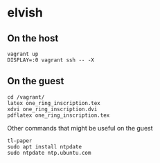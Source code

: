 elvish
======

On the host
-----------

```
vagrant up
DISPLAY=:0 vagrant ssh -- -X
```

On the guest
------------

```
cd /vagrant/
latex one_ring_inscription.tex
xdvi one_ring_inscription.dvi
pdflatex one_ring_inscription.tex
```

Other commands that might be useful on the guest

```
tl-paper
sudo apt install ntpdate
sudo ntpdate ntp.ubuntu.com
```
